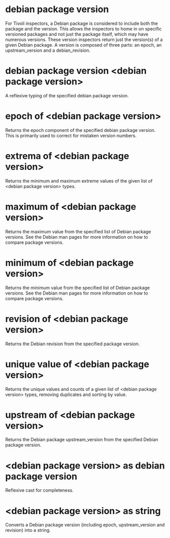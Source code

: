 # debian package version

For Tivoli inspectors, a Debian package is considered to include both the package and the version. This allows the inspectors to home in on specific versioned packages and not just the package itself, which may have numerous versions. These version inspectors return just the version(s) of a given Debian package. A version is composed of three parts: an epoch, an upstream_version and a debian_revision.

# debian package version &lt;debian package version&gt;

A reflexive typing of the specified debian package version.

# epoch of &lt;debian package version&gt;

Returns the epoch component of the specified debian package version. This is primarily used to correct for mistaken version numbers.

# extrema of &lt;debian package version&gt;

Returns the minimum and maximum extreme values of the given list of &lt;debian package version&gt; types.

# maximum of &lt;debian package version&gt;

Returns the maximum value from the specified list of Debian package versions. See the Debian man pages for more information on how to compare package versions.

# minimum of &lt;debian package version&gt;

Returns the minimum value from the specified list of Debian package versions. See the Debian man pages for more information on how to compare package versions.

# revision of &lt;debian package version&gt;

Returns the Debian revision from the specified package version.

# unique value of &lt;debian package version&gt;

Returns the unique values and counts of a given list of &lt;debian package version&gt; types, removing duplicates and sorting by value.

# upstream of &lt;debian package version&gt;

Returns the Debian package upstream_version from the specified Debian package version.

# &lt;debian package version&gt; as debian package version

Reflexive cast for completeness.

# &lt;debian package version&gt; as string

Converts a Debian package version (including epoch, upstream_version and revision) into a string.
